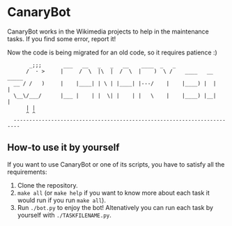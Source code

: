 # CanaryBot

CanaryBot works in the Wikimedia projects to help in the maintenance tasks. If you find some error, report it!

Now the code is being migrated for an old code, so it requires patience :)

```
       _;;;       ___   __   _   _   __    ____  _   _
      /  · >     |     /  \  |\  |  /  \  |    )  \ /    ____   __  _____
  __ / /   )     |    |____| | \ | |____| |---/    |    |____) |  |   |
  \__\/___/      |___ |    | |  \| |    | |   \    |    |____) |__|   |
      | |
      ^ ^
  ------------------------------------------------------------------------
```

## How-to use it by yourself

If you want to use CanaryBot or one of its scripts, you have to satisfy all the requirements:

1. Clone the repository.
2. `make all` (or `make help` if you want to know more about each task it would run if you run `make all`).
3. Run `./bot.py` to enjoy the bot! Altenatively you can run each task by yourself with `./TASKFILENAME.py`.
